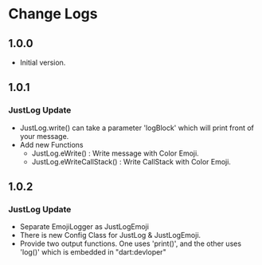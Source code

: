 # Change Logs

## 1.0.0

- Initial version.

## 1.0.1

### JustLog Update

- JustLog.write() can take a parameter 'logBlock' which will print front of your message.
- Add new Functions
  - JustLog.eWrite() : Write message with Color Emoji.
  - JustLog.eWriteCallStack() : Write CallStack with Color Emoji.

## 1.0.2

### JustLog Update

- Separate EmojiLogger as JustLogEmoji
- There is new Config Class for JustLog & JustLogEmoji.
- Provide two output functions. One uses 'print()', and the other uses 'log()' which is embedded in "dart:devloper"
